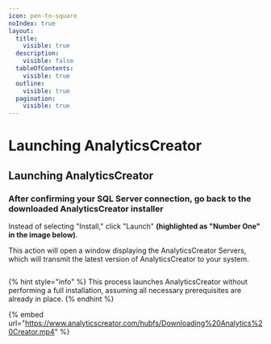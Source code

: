 ```yaml
---
icon: pen-to-square
noIndex: true
layout:
  title:
    visible: true
  description:
    visible: false
  tableOfContents:
    visible: true
  outline:
    visible: true
  pagination:
    visible: true
---
```


# Launching AnalyticsCreator

## Launching AnalyticsCreator

### **After confirming your SQL Server connection, go back to the downloaded AnalyticsCreator installer**

Instead of selecting "Install," click "Launch" **(highlighted as "Number One" in the image below)**.&#x20;

This action will open a window displaying the AnalyticsCreator Servers, which will transmit the latest version of AnalyticsCreator to your system.

<figure><img src="https://www.analyticscreator.com/hs-fs/hubfs/Canva%20images/Download%20Page%20AnalyticsCreator.png?width=1920&#x26;height=1080&#x26;name=Download%20Page%20AnalyticsCreator.png" alt=""><figcaption></figcaption></figure>

{% hint style="info" %}
This process launches AnalyticsCreator without performing a full installation, assuming all necessary prerequisites are already in place.
{% endhint %}



{% embed url="https://www.analyticscreator.com/hubfs/Downloading%20Analytics%20Creator.mp4" %}




